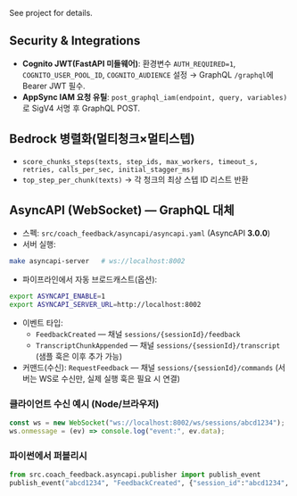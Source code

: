See project for details.


## Security & Integrations
- **Cognito JWT(FastAPI 미들웨어)**: 환경변수 `AUTH_REQUIRED=1`, `COGNITO_USER_POOL_ID`, `COGNITO_AUDIENCE` 설정 → GraphQL `/graphql`에 Bearer JWT 필수.
- **AppSync IAM 요청 유틸**: `post_graphql_iam(endpoint, query, variables)`로 SigV4 서명 후 GraphQL POST.

## Bedrock 병렬화(멀티청크×멀티스텝)
- `score_chunks_steps(texts, step_ids, max_workers, timeout_s, retries, calls_per_sec, initial_stagger_ms)`
- `top_step_per_chunk(texts)` → 각 청크의 최상 스텝 ID 리스트 반환


## AsyncAPI (WebSocket) — GraphQL 대체
- 스펙: `src/coach_feedback/asyncapi/asyncapi.yaml` (AsyncAPI **3.0.0**)
- 서버 실행:
```bash
make asyncapi-server   # ws://localhost:8002
```
- 파이프라인에서 자동 브로드캐스트(옵션):
```bash
export ASYNCAPI_ENABLE=1
export ASYNCAPI_SERVER_URL=http://localhost:8002
```
- 이벤트 타입:
  - `FeedbackCreated` — 채널 `sessions/{sessionId}/feedback`
  - `TranscriptChunkAppended` — 채널 `sessions/{sessionId}/transcript` (샘플 훅은 이후 추가 가능)
- 커맨드(수신): `RequestFeedback` — 채널 `sessions/{sessionId}/commands` (서버는 WS로 수신만, 실제 실행 훅은 필요 시 연결)

### 클라이언트 수신 예시 (Node/브라우저)
```js
const ws = new WebSocket("ws://localhost:8002/ws/sessions/abcd1234");
ws.onmessage = (ev) => console.log("event:", ev.data);
```

### 파이썬에서 퍼블리시
```python
from src.coach_feedback.asyncapi.publisher import publish_event
publish_event("abcd1234", "FeedbackCreated", {"session_id":"abcd1234", "step_focus": 11, "feedback": {...}})
```
